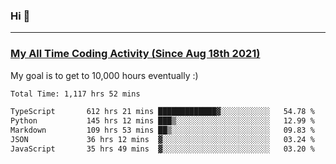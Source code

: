 ### Hi 🙂

---

### <a href="https://wakatime.com/@Eroxl">My All Time Coding Activity (Since Aug 18th 2021)</a>
My goal is to get to 10,000 hours eventually :)
<!--START_SECTION:waka-->

```txt
Total Time: 1,117 hrs 52 mins

TypeScript       612 hrs 21 mins █████████████▓░░░░░░░░░░░   54.78 %
Python           145 hrs 12 mins ███▒░░░░░░░░░░░░░░░░░░░░░   12.99 %
Markdown         109 hrs 53 mins ██▒░░░░░░░░░░░░░░░░░░░░░░   09.83 %
JSON             36 hrs 12 mins  ▓░░░░░░░░░░░░░░░░░░░░░░░░   03.24 %
JavaScript       35 hrs 49 mins  ▓░░░░░░░░░░░░░░░░░░░░░░░░   03.20 %
```

<!--END_SECTION:waka-->
